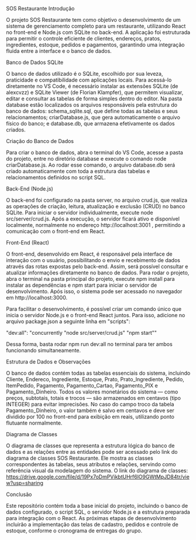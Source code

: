 SOS Restaurante
Introdução

O projeto SOS Restaurante tem como objetivo o desenvolvimento de um sistema de gerenciamento completo para um restaurante, utilizando React no front-end e Node.js com SQLite no back-end. A aplicação foi estruturada para permitir o controle eficiente de clientes, endereços, pratos, ingredientes, estoque, pedidos e pagamentos, garantindo uma integração fluida entre a interface e o banco de dados.

Banco de Dados SQLite

O banco de dados utilizado é o SQLite, escolhido por sua leveza, praticidade e compatibilidade com aplicações locais. Para acessá-lo diretamente no VS Code, é necessário instalar as extensões SQLite (de alexcvzz) e SQLite Viewer (de Florian Klampfer), que permitem visualizar, editar e consultar as tabelas de forma simples dentro do editor. Na pasta database estão localizados os arquivos responsáveis pela estrutura do banco de dados: schema_sqlite.sql, que define todas as tabelas e seus relacionamentos; criarDatabase.js, que gera automaticamente o arquivo físico do banco; e database.db, que armazena efetivamente os dados criados.

Criação do Banco de Dados

Para criar o banco de dados, abra o terminal do VS Code, acesse a pasta do projeto, entre no diretório database e execute o comando node criarDatabase.js. Ao rodar esse comando, o arquivo database.db será criado automaticamente com toda a estrutura das tabelas e relacionamentos definidos no script SQL.

Back-End (Node.js)

O back-end foi configurado na pasta server, no arquivo crud.js, que realiza as operações de criação, leitura, atualização e exclusão (CRUD) no banco SQLite. Para iniciar o servidor individualmente, execute node src/server/crud.js. Após a execução, o servidor ficará ativo e disponível localmente, normalmente no endereço http://localhost:3001
, permitindo a comunicação com o front-end em React.

Front-End (React)

O front-end, desenvolvido em React, é responsável pela interface de interação com o usuário, possibilitando o envio e recebimento de dados através das rotas expostas pelo back-end. Assim, será possível consultar e atualizar informações diretamente no banco de dados. Para rodar o projeto, abra o terminal na pasta principal do projeto, execute npm install para instalar as dependências e npm start para iniciar o servidor de desenvolvimento. Após isso, o sistema pode ser acessado no navegador em http://localhost:3000.

Para facilitar o desenvolvimento, é possível criar um comando único que inicia o servidor Node.js e o front-end React juntos. Para isso, adicione no arquivo package.json a seguinte linha em "scripts":

"dev:all": "concurrently \"node src/server/crud.js\" \"npm start\""

Dessa forma, basta rodar npm run dev:all no terminal para ter ambos funcionando simultaneamente.

Estrutura de Dados e Observações

O banco de dados contém todas as tabelas essenciais do sistema, incluindo Cliente, Endereco, Ingrediente, Estoque, Prato, Prato_Ingrediente, Pedido, ItemPedido, Pagamento, Pagamento_Cartao, Pagamento_PIX e Pagamento_Dinheiro. Todos os valores monetários do sistema — como preços, subtotais, totais e trocos — são armazenados em centavos (tipo INTEGER) para evitar imprecisões. No caso do campo troco da tabela Pagamento_Dinheiro, o valor também é salvo em centavos e deve ser dividido por 100 no front-end para exibição em reais, utilizando ponto flutuante normalmente.

Diagrama de Classes

O diagrama de classes que representa a estrutura lógica do banco de dados e as relações entre as entidades pode ser acessado pelo link do diagrama de classes SOS Restaurante. Ele mostra as classes correspondentes às tabelas, seus atributos e relações, servindo como referência visual da modelagem do sistema. O link do diagrama de classes: https://drive.google.com/file/d/19Px7oDmPVikbtUHrf6lO9GWtMpJD84tr/view?usp=sharing

Conclusão

Este repositório contém toda a base inicial do projeto, incluindo o banco de dados configurado, o script SQL, o servidor Node.js e a estrutura preparada para integração com o React. As próximas etapas de desenvolvimento incluirão a implementação das telas de cadastro, pedidos e controle de estoque, conforme o cronograma de entregas do grupo.
